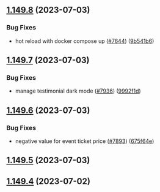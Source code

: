 ## [1.149.8](https://github.com/EddieHubCommunity/LinkFree/compare/v1.149.7...v1.149.8) (2023-07-03)


### Bug Fixes

* hot reload with docker compose up ([#7644](https://github.com/EddieHubCommunity/LinkFree/issues/7644)) ([9b541b6](https://github.com/EddieHubCommunity/LinkFree/commit/9b541b6f1988e948b06db65d2b0520caf355d39a))



## [1.149.7](https://github.com/EddieHubCommunity/LinkFree/compare/v1.149.6...v1.149.7) (2023-07-03)


### Bug Fixes

* manage testimonial dark mode ([#7936](https://github.com/EddieHubCommunity/LinkFree/issues/7936)) ([9992f1d](https://github.com/EddieHubCommunity/LinkFree/commit/9992f1dea4bf9720c1cf4b8d2b48c814f6f437d7))



## [1.149.6](https://github.com/EddieHubCommunity/LinkFree/compare/v1.149.5...v1.149.6) (2023-07-03)


### Bug Fixes

* negative value for event ticket price ([#7893](https://github.com/EddieHubCommunity/LinkFree/issues/7893)) ([675f64e](https://github.com/EddieHubCommunity/LinkFree/commit/675f64e3d080001accdb014d0bfbca19c8573511))



## [1.149.5](https://github.com/EddieHubCommunity/LinkFree/compare/v1.149.4...v1.149.5) (2023-07-03)



## [1.149.4](https://github.com/EddieHubCommunity/LinkFree/compare/v1.149.3...v1.149.4) (2023-07-02)



